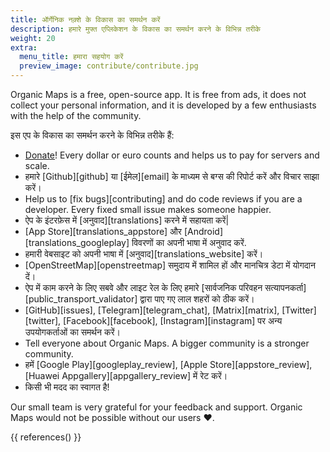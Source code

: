 ```yaml
---
title: ऑर्गेनिक नक़्शे के विकास का समर्थन करें
description: हमारे मुफ्त एप्लिकेशन के विकास का समर्थन करने के विभिन्न तरीके
weight: 20
extra:
  menu_title: हमारा सहयोग करें
  preview_image: contribute/contribute.jpg
---
```


Organic Maps is a free, open-source app. It is free from ads, it does not collect your personal information, and it is developed by a few enthusiasts with the help of the community.

इस एप के विकास का समर्थन करने के विभिन्न तरीके हैं:

- [Donate](@/donate/index.md)! Every dollar or euro counts and helps us to pay for servers and scale.
- हमारे [Github][github] या [ईमेल][email] के माध्यम से बग्स की रिपोर्ट करें
  और विचार साझा करें।
- Help us to [fix bugs][contributing] and do code reviews if you are a developer. Every fixed small issue makes someone happier.
- ऐप के इंटरफ़ेस में [अनुवाद][translations] करने में सहायता करें|
- [App Store][translations_appstore] और [Android][translations_googleplay]
  विवरणों का अपनी भाषा में अनुवाद करें.
- हमारी वेबसाइट को अपनी भाषा में [अनुवाद][translations_website] करें।
- [OpenStreetMap][openstreetmap] समुदाय में शामिल हों और मानचित्र डेटा में
  योगदान दें।
- ऐप में काम करने के लिए सबवे और लाइट रेल के लिए हमारे [सार्वजनिक परिवहन
  सत्यापनकर्ता][public_transport_validator] द्वारा पाए गए लाल शहरों को ठीक
  करें।
- [GitHub][issues], [Telegram][telegram_chat], [Matrix][matrix],
  [Twitter][twitter], [Facebook][facebook], [Instagram][instagram] पर अन्य
  उपयोगकर्ताओं का समर्थन करें।
- Tell everyone about Organic Maps. A bigger community is a stronger community.
- हमें [Google Play][googleplay_review], [Apple Store][appstore_review],
  [Huawei Appgallery][appgallery_review] में रेट करें।
- किसी भी मदद का स्वागत है!

Our small team is very grateful for your feedback and support. Organic Maps would not be possible without our users ❤️.

{{ references() }}
